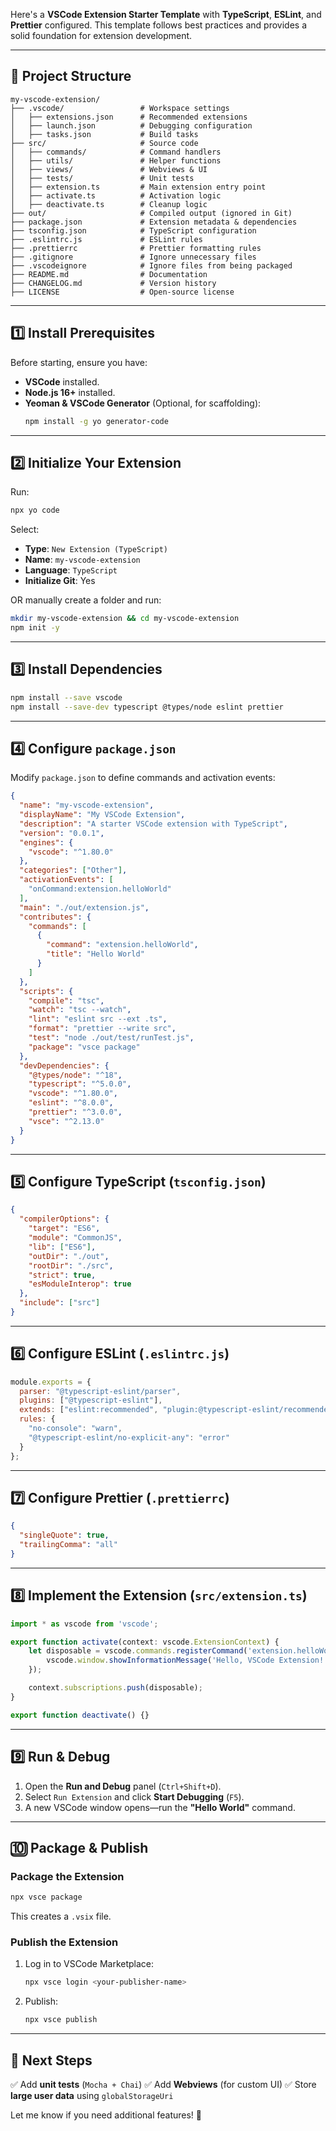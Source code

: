 Here's a **VSCode Extension Starter Template** with **TypeScript**, **ESLint**, and **Prettier** configured. This template follows best practices and provides a solid foundation for extension development.

---

## **📂 Project Structure**
```
my-vscode-extension/
├── .vscode/                 # Workspace settings
│   ├── extensions.json      # Recommended extensions
│   ├── launch.json          # Debugging configuration
│   ├── tasks.json           # Build tasks
├── src/                     # Source code
│   ├── commands/            # Command handlers
│   ├── utils/               # Helper functions
│   ├── views/               # Webviews & UI
│   ├── tests/               # Unit tests
│   ├── extension.ts         # Main extension entry point
│   ├── activate.ts          # Activation logic
│   ├── deactivate.ts        # Cleanup logic
├── out/                     # Compiled output (ignored in Git)
├── package.json             # Extension metadata & dependencies
├── tsconfig.json            # TypeScript configuration
├── .eslintrc.js             # ESLint rules
├── .prettierrc              # Prettier formatting rules
├── .gitignore               # Ignore unnecessary files
├── .vscodeignore            # Ignore files from being packaged
├── README.md                # Documentation
├── CHANGELOG.md             # Version history
├── LICENSE                  # Open-source license
```

---

## **1️⃣ Install Prerequisites**
Before starting, ensure you have:
- **VSCode** installed.
- **Node.js 16+** installed.
- **Yeoman & VSCode Generator** (Optional, for scaffolding):
  ```sh
  npm install -g yo generator-code
  ```

---

## **2️⃣ Initialize Your Extension**
Run:
```sh
npx yo code
```
Select:
- **Type**: `New Extension (TypeScript)`
- **Name**: `my-vscode-extension`
- **Language**: `TypeScript`
- **Initialize Git**: Yes

OR manually create a folder and run:
```sh
mkdir my-vscode-extension && cd my-vscode-extension
npm init -y
```

---

## **3️⃣ Install Dependencies**
```sh
npm install --save vscode
npm install --save-dev typescript @types/node eslint prettier
```

---

## **4️⃣ Configure `package.json`**
Modify `package.json` to define commands and activation events:
```json
{
  "name": "my-vscode-extension",
  "displayName": "My VSCode Extension",
  "description": "A starter VSCode extension with TypeScript",
  "version": "0.0.1",
  "engines": {
    "vscode": "^1.80.0"
  },
  "categories": ["Other"],
  "activationEvents": [
    "onCommand:extension.helloWorld"
  ],
  "main": "./out/extension.js",
  "contributes": {
    "commands": [
      {
        "command": "extension.helloWorld",
        "title": "Hello World"
      }
    ]
  },
  "scripts": {
    "compile": "tsc",
    "watch": "tsc --watch",
    "lint": "eslint src --ext .ts",
    "format": "prettier --write src",
    "test": "node ./out/test/runTest.js",
    "package": "vsce package"
  },
  "devDependencies": {
    "@types/node": "^18",
    "typescript": "^5.0.0",
    "vscode": "^1.80.0",
    "eslint": "^8.0.0",
    "prettier": "^3.0.0",
    "vsce": "^2.13.0"
  }
}
```

---

## **5️⃣ Configure TypeScript (`tsconfig.json`)**
```json
{
  "compilerOptions": {
    "target": "ES6",
    "module": "CommonJS",
    "lib": ["ES6"],
    "outDir": "./out",
    "rootDir": "./src",
    "strict": true,
    "esModuleInterop": true
  },
  "include": ["src"]
}
```

---

## **6️⃣ Configure ESLint (`.eslintrc.js`)**
```js
module.exports = {
  parser: "@typescript-eslint/parser",
  plugins: ["@typescript-eslint"],
  extends: ["eslint:recommended", "plugin:@typescript-eslint/recommended"],
  rules: {
    "no-console": "warn",
    "@typescript-eslint/no-explicit-any": "error"
  }
};
```

---

## **7️⃣ Configure Prettier (`.prettierrc`)**
```json
{
  "singleQuote": true,
  "trailingComma": "all"
}
```

---

## **8️⃣ Implement the Extension (`src/extension.ts`)**
```ts
import * as vscode from 'vscode';

export function activate(context: vscode.ExtensionContext) {
    let disposable = vscode.commands.registerCommand('extension.helloWorld', () => {
        vscode.window.showInformationMessage('Hello, VSCode Extension!');
    });

    context.subscriptions.push(disposable);
}

export function deactivate() {}
```

---

## **9️⃣ Run & Debug**
1. Open the **Run and Debug** panel (`Ctrl+Shift+D`).
2. Select `Run Extension` and click **Start Debugging** (`F5`).
3. A new VSCode window opens—run the **"Hello World"** command.

---

## **🔟 Package & Publish**
### **Package the Extension**
```sh
npx vsce package
```
This creates a `.vsix` file.

### **Publish the Extension**
1. Log in to VSCode Marketplace:
   ```sh
   npx vsce login <your-publisher-name>
   ```
2. Publish:
   ```sh
   npx vsce publish
   ```

---

## **🎯 Next Steps**
✅ Add **unit tests** (`Mocha + Chai`)
✅ Add **Webviews** (for custom UI)
✅ Store **large user data** using `globalStorageUri`

Let me know if you need additional features! 🚀
